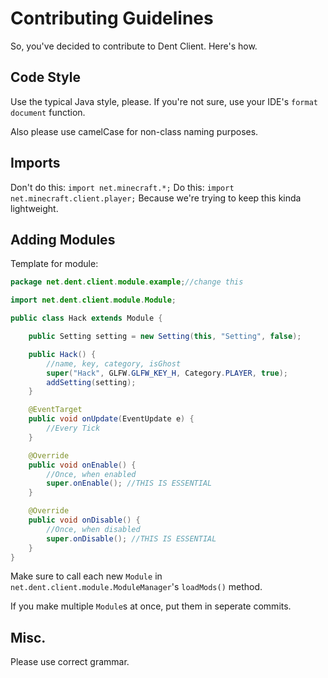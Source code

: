 # Contributing Guidelines

So, you've decided to contribute to Dent Client. Here's how.

## Code Style
Use the typical Java style, please. If you're not sure, use your IDE's `format document` function.

Also please use camelCase for non-class naming purposes.

## Imports
Don't do this: `import net.minecraft.*;` 
Do this: `import net.minecraft.client.player;`
Because we're trying to keep this kinda lightweight.

## Adding Modules
Template for module:
```Java
package net.dent.client.module.example;//change this

import net.dent.client.module.Module;

public class Hack extends Module {

    public Setting setting = new Setting(this, "Setting", false);

    public Hack() {
        //name, key, category, isGhost
        super("Hack", GLFW.GLFW_KEY_H, Category.PLAYER, true);
        addSetting(setting);
    }

    @EventTarget
    public void onUpdate(EventUpdate e) {
        //Every Tick
    }

    @Override
    public void onEnable() {
        //Once, when enabled
        super.onEnable(); //THIS IS ESSENTIAL
    }

    @Override
    public void onDisable() {
        //Once, when disabled
        super.onDisable(); //THIS IS ESSENTIAL
    }
}
```
Make sure to call each new `Module` in `net.dent.client.module.ModuleManager`'s `loadMods()` method.

If you make multiple `Module`s at once, put them in seperate commits.

## Misc.
Please use correct grammar.
